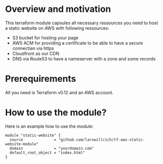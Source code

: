 # Overview and motivation
This terraform module capsules all necessary ressources you need to host a static website on AWS with following ressources:
* S3 bucket for hosting your page
* AWS ACM for providing a certificate to be able to have a secure connectian via https
* Cloudfront as our CDN
* DNS via Route53 to have a nameserver with a zone and some records

# Prerequirements
All you need is Terraform v0.12 and an AWS account.

# How to use the module?
Here is an example how to use the module:  
```
module "static-website" {
  source              = "github.com/larswillrich/tf-aws-static-website-module"
  domain              = "yourdomain.com"
  default_root_object = "index.html"
}
```